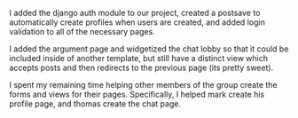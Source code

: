 I added the django auth module to our project, created a postsave to automatically create profiles when users are created,
and added login validation to all of the necessary pages.

I added the argument page and widgetized the chat lobby so that it could be included inside of another template, but still have a distinct view which accepts posts and then redirects to the previous page (its pretty sweet).

I spent my remaining time helping other members of the group create the forms and views for their pages. Specifically, I helped mark create his profile page, and thomas create the chat page.